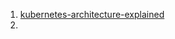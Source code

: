 
1. [kubernetes-architecture-explained](https://devopscube.com/kubernetes-architecture-explained/)
2. 